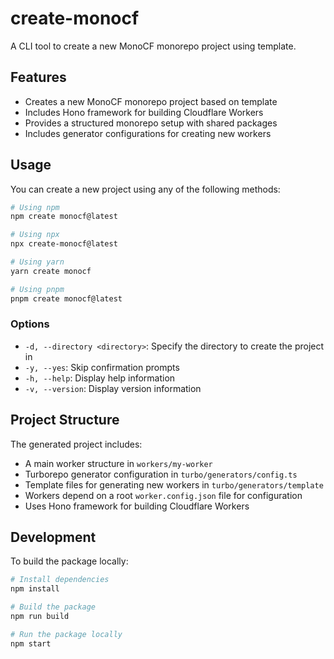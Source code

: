 # create-monocf

A CLI tool to create a new MonoCF monorepo project using template.

## Features

- Creates a new MonoCF monorepo project based on template
- Includes Hono framework for building Cloudflare Workers
- Provides a structured monorepo setup with shared packages
- Includes generator configurations for creating new workers

## Usage

You can create a new project using any of the following methods:

```bash
# Using npm
npm create monocf@latest

# Using npx
npx create-monocf@latest

# Using yarn
yarn create monocf

# Using pnpm
pnpm create monocf@latest
```

### Options

- `-d, --directory <directory>`: Specify the directory to create the project in
- `-y, --yes`: Skip confirmation prompts
- `-h, --help`: Display help information
- `-v, --version`: Display version information

## Project Structure

The generated project includes:

- A main worker structure in `workers/my-worker`
- Turborepo generator configuration in `turbo/generators/config.ts`
- Template files for generating new workers in `turbo/generators/template`
- Workers depend on a root `worker.config.json` file for configuration
- Uses Hono framework for building Cloudflare Workers

## Development

To build the package locally:

```bash
# Install dependencies
npm install

# Build the package
npm run build

# Run the package locally
npm start
```